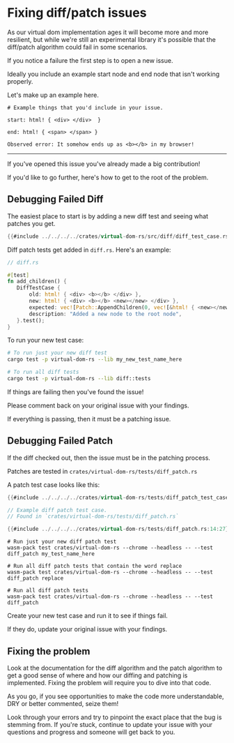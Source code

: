 # Fixing diff/patch issues

As our virtual dom implementation ages it will become more and more resilient, but while we're still
an experimental library it's possible that the diff/patch algorithm could fail in some scenarios.

If you notice a failure the first step is to open a new issue.

Ideally you include an example start node and end node that isn't working properly.

Let's make up an example here.

```
# Example things that you'd include in your issue.

start: html! { <div> </div>  }

end: html! { <span> </span> }

Observed error: It somehow ends up as <b></b> in my browser!
```

---

If you've opened this issue you've already made a big contribution!

If you'd like to go further, here's how to get to the root of the problem.

## Debugging Failed Diff

The easiest place to start is by adding a new diff test and seeing what patches you get.

```rust
{{#include ../../../../crates/virtual-dom-rs/src/diff/diff_test_case.rs:2:}}
```

Diff patch tests get added in `diff.rs`. Here's an example:

```rust
// diff.rs

#[test]
fn add_children() {
   DiffTestCase {
       old: html! { <div> <b></b> </div> },
       new: html! { <div> <b></b> <new></new> </div> },
       expected: vec![Patch::AppendChildren(0, vec![&html! { <new></new> }])],
       description: "Added a new node to the root node",
   }.test();
}
```

To run your new test case:

```sh
# To run just your new diff test
cargo test -p virtual-dom-rs --lib my_new_test_name_here

# To run all diff tests
cargo test -p virtual-dom-rs --lib diff::tests
```

If things are failing then you've found the issue!

Please comment back on your original issue with your findings.

If everything is passing, then it must be a patching issue.

## Debugging Failed Patch

If the diff checked out, then the issue must be in the patching process.

Patches are tested in `crates/virtual-dom-rs/tests/diff_patch.rs`

A patch test case looks like this:

```rust
{{#include ../../../../crates/virtual-dom-rs/tests/diff_patch_test_case/mod.rs}}
```

```rust
// Example diff patch test case.
// Found in `crates/virtual-dom-rs/tests/diff_patch.rs`

{{#include ../../../../crates/virtual-dom-rs/tests/diff_patch.rs:14:27}}
```

```
# Run just your new diff patch test
wasm-pack test crates/virtual-dom-rs --chrome --headless -- --test diff_patch my_test_name_here

# Run all diff patch tests that contain the word replace
wasm-pack test crates/virtual-dom-rs --chrome --headless -- --test diff_patch replace

# Run all diff patch tests
wasm-pack test crates/virtual-dom-rs --chrome --headless -- --test diff_patch
```

Create your new test case and run it to see if things fail.

If they do, update your original issue with your findings.

## Fixing the problem

Look at the documentation for the diff algorithm and the patch algorithm to get a good sense of where and how our
diffing and patching is implemented. Fixing the problem will require you to dive into that code.

As you go, if you see opportunities to make the code more understandable, DRY or better commented, seize them!

Look through your errors and try to pinpoint the exact place that the bug is stemming from. If you're stuck, continue
to update your issue with your questions and progress and someone will get back to you.
